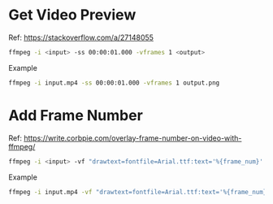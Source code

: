 # Get Video Preview

Ref: https://stackoverflow.com/a/27148055

```bash
ffmpeg -i <input> -ss 00:00:01.000 -vframes 1 <output>
```

Example

```bash
ffmpeg -i input.mp4 -ss 00:00:01.000 -vframes 1 output.png
```

# Add Frame Number

Ref: https://write.corbpie.com/overlay-frame-number-on-video-with-ffmpeg/

```bash
ffmpeg -i <input> -vf "drawtext=fontfile=Arial.ttf:text='%{frame_num}':start_number=1:x=(w-tw)/2:y=h-(2*lh):fontcolor=red:fontsize=50:" -c:a copy <output>
```

Example

```bash
ffmpeg -i input.mp4 -vf "drawtext=fontfile=Arial.ttf:text='%{frame_num}':start_number=1:x=(w-tw)/2:y=h-(2*lh):fontcolor=red:fontsize=50:" -c:a copy output.mp4
```
